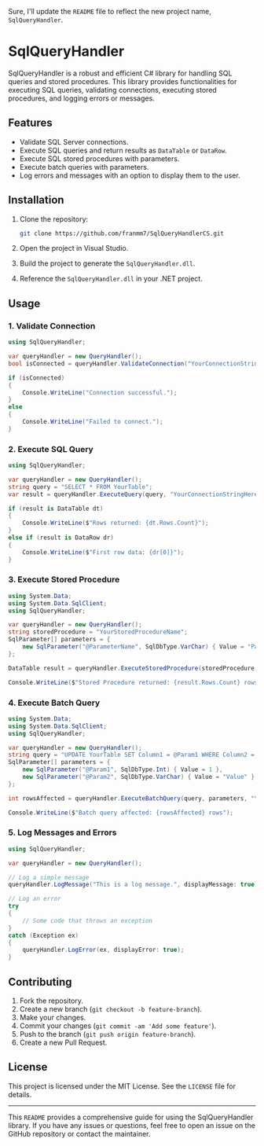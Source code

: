 Sure, I'll update the `README` file to reflect the new project name, `SqlQueryHandler`.

# SqlQueryHandler

SqlQueryHandler is a robust and efficient C# library for handling SQL queries and stored procedures. This library provides functionalities for executing SQL queries, validating connections, executing stored procedures, and logging errors or messages.

## Features

- Validate SQL Server connections.
- Execute SQL queries and return results as `DataTable` or `DataRow`.
- Execute SQL stored procedures with parameters.
- Execute batch queries with parameters.
- Log errors and messages with an option to display them to the user.

## Installation

1. Clone the repository:
    ```sh
    git clone https://github.com/franmm7/SqlQueryHandlerCS.git
    ```

2. Open the project in Visual Studio.

3. Build the project to generate the `SqlQueryHandler.dll`.

4. Reference the `SqlQueryHandler.dll` in your .NET project.

## Usage

### 1. Validate Connection

```csharp
using SqlQueryHandler;

var queryHandler = new QueryHandler();
bool isConnected = queryHandler.ValidateConnection("YourConnectionStringHere");

if (isConnected)
{
    Console.WriteLine("Connection successful.");
}
else
{
    Console.WriteLine("Failed to connect.");
}
```

### 2. Execute SQL Query

```csharp
using SqlQueryHandler;

var queryHandler = new QueryHandler();
string query = "SELECT * FROM YourTable";
var result = queryHandler.ExecuteQuery(query, "YourConnectionStringHere");

if (result is DataTable dt)
{
    Console.WriteLine($"Rows returned: {dt.Rows.Count}");
}
else if (result is DataRow dr)
{
    Console.WriteLine($"First row data: {dr[0]}");
}
```

### 3. Execute Stored Procedure

```csharp
using System.Data;
using System.Data.SqlClient;
using SqlQueryHandler;

var queryHandler = new QueryHandler();
string storedProcedure = "YourStoredProcedureName";
SqlParameter[] parameters = {
    new SqlParameter("@ParameterName", SqlDbType.VarChar) { Value = "ParameterValue" }
};

DataTable result = queryHandler.ExecuteStoredProcedure(storedProcedure, parameters, "YourConnectionStringHere");

Console.WriteLine($"Stored Procedure returned: {result.Rows.Count} rows");
```

### 4. Execute Batch Query

```csharp
using System.Data;
using System.Data.SqlClient;
using SqlQueryHandler;

var queryHandler = new QueryHandler();
string query = "UPDATE YourTable SET Column1 = @Param1 WHERE Column2 = @Param2";
SqlParameter[] parameters = {
    new SqlParameter("@Param1", SqlDbType.Int) { Value = 1 },
    new SqlParameter("@Param2", SqlDbType.VarChar) { Value = "Value" }
};

int rowsAffected = queryHandler.ExecuteBatchQuery(query, parameters, "YourConnectionStringHere");

Console.WriteLine($"Batch query affected: {rowsAffected} rows");
```

### 5. Log Messages and Errors

```csharp
using SqlQueryHandler;

var queryHandler = new QueryHandler();

// Log a simple message
queryHandler.LogMessage("This is a log message.", displayMessage: true);

// Log an error
try
{
    // Some code that throws an exception
}
catch (Exception ex)
{
    queryHandler.LogError(ex, displayError: true);
}
```

## Contributing

1. Fork the repository.
2. Create a new branch (`git checkout -b feature-branch`).
3. Make your changes.
4. Commit your changes (`git commit -am 'Add some feature'`).
5. Push to the branch (`git push origin feature-branch`).
6. Create a new Pull Request.

## License

This project is licensed under the MIT License. See the `LICENSE` file for details.

---

This `README` provides a comprehensive guide for using the SqlQueryHandler library. If you have any issues or questions, feel free to open an issue on the GitHub repository or contact the maintainer.
